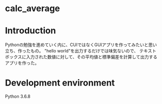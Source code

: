 # calc_average

# Introduction

Pythonの勉強を進めていく内に、CUIではなくGUIアプリを作ってみたいと思い立ち、作ったもの。
"hello world"を出力するだけでは味気ないので、
テキストボックスに入力された数値に対して、その平均値と標準偏差を計算して出力するアプリを作った。

# Development environment

Python 3.6.8
